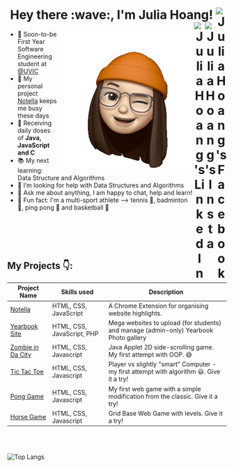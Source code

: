 <div align='center'><h1>Hey there :wave:,  I'm Julia Hoang!
<a href="https://www.facebook.com/juliahoangg/" target="_blank" rel="nofollow"><img align="right" alt="JuliaHoang's Facebook" width="25px" src="https://image.flaticon.com/icons/png/512/145/145802.png"/></a><a href="https://www.instagram.com/julia_hoang" target="_blank" rel="nofollow"><img align="right" alt="JuliaHoang's Insta" width="25px" src="https://image000.flaticon.com/png/512/174/174855.png"/></a><a href="https://www.linkedin.com/in/juliahoang/" target="_blank" rel="nofollow"><img align="right" alt="JuliaHoang's LinkedIn" width="25px" src="https://image000.flaticon.com/png/512/2111/2111499.png"/></a></h1></div>


<img src='https://github.com/julhoang/julhoang/blob/main/memoji.gif' align='right'>


- 🏫 Soon-to-be First Year Software Engineering student at <a href="https://uvic.ca/">@UVIC</a>
- 🔭 My personal project <a href="https://github.com/julhoang/Notella">Notella</a> keeps me busy these days
- 🌱 Receiving daily doses of **Java, JavaScript and C**
- 📚 My next learning: Data Structure and Algorithms
- 🤔 I’m looking for help with Data Structures and Algorithms
- 💬 Ask me about anything, I am happy to chat, help and learn!
- 🌟 Fun fact: I'm a multi-sport athlete --> tennis 🎾, badminton 🏸, ping pong 🏓 and basketball 🏀

<br />
<br />
<br />
<br />

<!-- start work project section -->

## My Projects 👇:
<table>
  <thead>
    <tr>
      <th>Project Name</th>
      <th>Skills used</th>
      <th>Description</th>
    </tr>
  </thead>
  <tbody>
    <tr>
      <td><a href='https://github.com/julhoang/Notella'>Notella</a></td>
      <td>HTML, CSS, JavaScript</td>
      <td>A Chrome Extension for organising website highlights.</td>
    </tr>
    <tr>
      <td><a href='https://github.com/julhoang/yearbook_site'>Yearbook Site</a></td>
      <td>HTML, CSS, JavaScript, PHP</td>
      <td>Mega websites to upload (for students) and manage (admin-only) Yearbook Photo gallery</td>
    </tr>
    <tr>
      <td><a href="https://github.com/julhoang/ZombieGame">Zombie in Da City</a></td>
      <td>HTML, CSS, Javascript</td>
      <td>Java Applet 2D side-scrolling game. My first attempt with OOP. 😅</td>
    </tr>
    <tr>
      <td><a href='https://julhoang.github.io/exercise8/'>Tic Tac Toe</a></td>
      <td>HTML, CSS, Javascript</td>
      <td>Player vs slightly "smart" Computer - my first attempt with algorithm 😃. Give it a try!</td>
    </tr>
    <tr>
      <td><a href="https://julhoang.github.io/exercise9/">Pong Game</a></td>
      <td>HTML, CSS, Javascript</td>
      <td>My first web game with a simple modification from the classic. Give it a try!</td>
    </tr>
    <tr>
      <td><a href="https://julhoang.github.io/exercise10/">Horse Game</a></td>
      <td>HTML, CSS, Javascript</td>
      <td>Grid Base Web Game with levels. Give it a try!</td>
    </tr>
  </tbody>
</table>

<br />
<br />

![Top Langs](https://github-readme-stats.vercel.app/api/top-langs/?username=julhoang&layout=compact)




